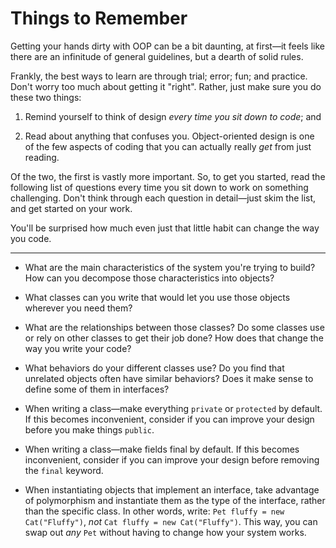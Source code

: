 # Things to Remember

Getting your hands dirty with OOP can be a bit daunting, at first—it feels like there are an infinitude of general guidelines, but a dearth of solid rules.

Frankly, the best ways to learn are through trial; error; fun; and practice. Don't worry too much about getting it "right". Rather, just make sure you do these two things:

1. Remind yourself to think of design _every time you sit down to code_; and

2. Read about anything that confuses you. Object-oriented design is one of the few aspects of coding that you can actually really _get_ from just reading.

Of the two, the first is vastly more important. So, to get you started, read the following list of questions every time you sit down to work on something challenging. Don't think through each question in detail—just skim the list, and get started on your work.

You'll be surprised how much even just that little habit can change the way you code.

- - -

* What are the main characteristics of the system you're trying to build? How can you decompose those characteristics into objects?

* What classes can you write that would let you use those objects wherever you need them?

* What are the relationships between those classes? Do some classes use or rely on other classes to get their job done? How does that change the way you write your code?

* What behaviors do your different classes use? Do you find that unrelated objects often have similar behaviors? Does it make sense to define some of them in interfaces?

* When writing a class—make everything `private` or `protected` by default. If this becomes inconvenient, consider if you can improve your design before you make things `public`.

* When writing a class—make fields final by default. If this becomes inconvenient, consider if  you can improve your design before removing the `final` keyword.

* When instantiating objects that implement an interface, take advantage of polymorphism and instantiate them as the type of the interface, rather than the specific class. In other words, write: `Pet fluffy = new Cat("Fluffy")`, _not_ `Cat fluffy = new Cat("Fluffy")`. This way, you can swap out _any_ `Pet` without having to change how your system works.
